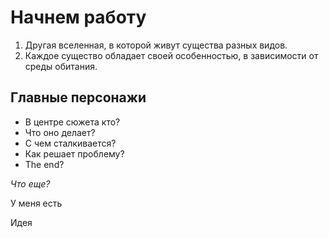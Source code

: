 # **Начнем работу**
1. Другая вселенная, в которой живут существа разных видов.
2. Каждое существо обладает своей особенностью, в зависимости от среды обитания.

## Главные персонажи

- В центре сюжета кто?
- Что оно делает?
- С чем сталкивается?
- Как решает проблему?
- The end?

*Что еще?*

У меня есть

Идея
